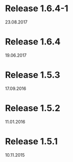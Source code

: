 # Release 1.6.4-1
23.08.2017

# Release 1.6.4
19.06.2017

# Release 1.5.3
17.09.2016

# Release 1.5.2
11.01.2016

# Release 1.5.1
10.11.2015

